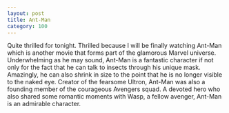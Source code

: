 ```yaml
---
layout: post
title: Ant-Man
category: 100
---
```

Quite thrilled for tonight. Thrilled because I will be finally watching Ant-Man which is another movie that forms part of the glamorous Marvel universe. Underwhelming as he may sound, Ant-Man is a fantastic character if not only for the fact that he can talk to insects through his unique mask. Amazingly, he can also shrink in size to the point that he is no longer visible to the naked eye. Creator of the fearsome Ultron, Ant-Man was also a founding member of the courageous Avengers squad. A devoted hero who also shared some romantic moments with Wasp, a fellow avenger, Ant-Man is an admirable character.
